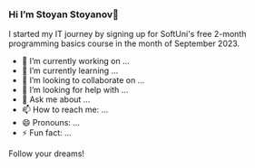 ### Hi I’m Stoyan Stoyanov👋

I started my IT journey by signing up for SoftUni's free 2-month programming basics course in the month of September 2023.

- 🔭 I’m currently working on ...
- 🌱 I’m currently learning ...
- 👯 I’m looking to collaborate on ...
- 🤔 I’m looking for help with ...
- 💬 Ask me about ...
- 📫 How to reach me: ...
- 😄 Pronouns: ...
- ⚡ Fun fact: ...
  
Follow your dreams!
